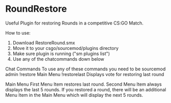 # RoundRestore
Useful Plugin for restoring Rounds in a competitive CS:GO Match.

How to use:
1. Download RestoreRound.smx
2. Move it to your csgo/sourcemod/plugins directory
3. Make sure plugin is running ("sm plugins list")
4. Use any of the chatcommands down below

Chat Commands
To use any of these commands you need to be sourcemod admin
!restore          Main Menu
!restorelast      Displays vote for restoring last round

Main Menu
First Menu Item restores last round.
Second Menu Item always displays the last 5 rounds.
If you restored a round, there will be an additional Menu Item in the Main Menu
which will display the next 5 rounds.
